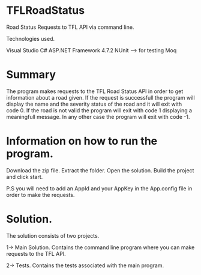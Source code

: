 # TFLRoadStatus
Road Status Requests to TFL API via command line.

Technologies used.

Visual Studio
C#
ASP.NET Framework 4.7.2
NUnit --> for testing
Moq

# Summary

The program makes requests to the TFL Road Status API in order to get information about a road given.
If the request is successfull the program will display the name and the severity status of the road and it will exit with code 0.
If the road is not valid the program will exit with code 1 displaying a meaningfull message.
In any other case the program will exit with code -1.


# Information on how to run the program.

Download the zip file.
Extract the folder.
Open the solution.
Build the project and click start.

P.S you will need to add an AppId and your AppKey in the App.config file in order to make the requests.

# Solution.

The solution consists of two projects.

1-> Main Solution.
Contains the command line program where you can make requests to the TFL API.

2-> Tests.
Contains the tests associated with the main program.




